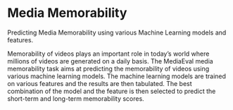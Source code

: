 # Media Memorability
Predicting Media Memorability using various Machine Learning models and features.

Memorability of videos plays an important role in today’s world where millions of videos are generated on a daily  basis. The MediaEval media memorability task aims at predicting the memorability of videos using various machine learning models. The machine learning models are trained on various features and the results are then tabulated. The best combination of the model and the feature is then selected to predict the short-term and long-term memorability scores.
